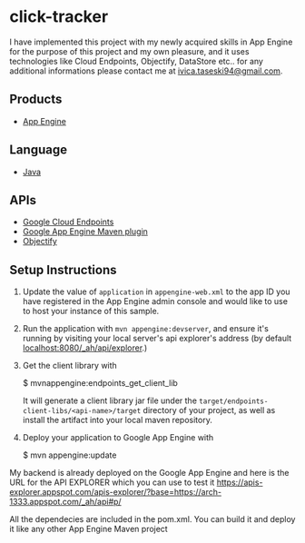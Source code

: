 # click-tracker

I have implemented this project with my newly acquired skills in App Engine for the purpose of this project and my own pleasure, and it uses technologies like Cloud Endpoints, Objectify, DataStore etc.. for any additional informations please contact me at ivica.taseski94@gmail.com.

## Products
- [App Engine][1]

## Language
- [Java][2]

## APIs
- [Google Cloud Endpoints][3]
- [Google App Engine Maven plugin][4]
- [Objectify][5]

## Setup Instructions

1. Update the value of `application` in `appengine-web.xml` to the app
   ID you have registered in the App Engine admin console and would
   like to use to host your instance of this sample.


1. Run the application with `mvn appengine:devserver`, and ensure it's
   running by visiting your local server's api explorer's address (by
   default [localhost:8080/_ah/api/explorer][5].)

1. Get the client library with

   $ mvnappengine:endpoints_get_client_lib

   It will generate a client library jar file under the
   `target/endpoints-client-libs/<api-name>/target` directory of your
   project, as well as install the artifact into your local maven
   repository.

1. Deploy your application to Google App Engine with

   $ mvn appengine:update

My backend is already deployed on the Google App Engine and here is the URL for the API EXPLORER which you can use to test it https://apis-explorer.appspot.com/apis-explorer/?base=https://arch-1333.appspot.com/_ah/api#p/

All the dependecies are included in the pom.xml. You can build it and deploy it like any other App Engine Maven project

[1]: https://developers.google.com/appengine
[2]: http://java.com/en/
[3]: https://developers.google.com/appengine/docs/java/endpoints/
[4]: https://developers.google.com/appengine/docs/java/tools/maven
[5]: https://localhost:8080/_ah/api/explorer
[6]: https://console.developers.google.com/
